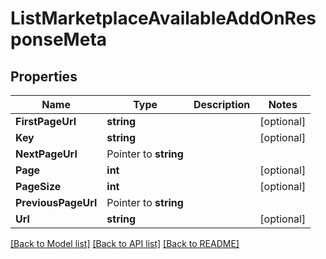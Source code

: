 # ListMarketplaceAvailableAddOnResponseMeta

## Properties

Name | Type | Description | Notes
------------ | ------------- | ------------- | -------------
**FirstPageUrl** | **string** |  |[optional] 
**Key** | **string** |  |[optional] 
**NextPageUrl** | Pointer to **string** |  |
**Page** | **int** |  |[optional] 
**PageSize** | **int** |  |[optional] 
**PreviousPageUrl** | Pointer to **string** |  |
**Url** | **string** |  |[optional] 

[[Back to Model list]](../README.md#documentation-for-models) [[Back to API list]](../README.md#documentation-for-api-endpoints) [[Back to README]](../README.md)


